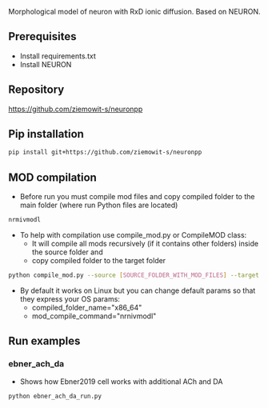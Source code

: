 Morphological model of neuron with RxD ionic diffusion. Based on NEURON.

## Prerequisites

* Install requirements.txt
* Install NEURON

## Repository

https://github.com/ziemowit-s/neuronpp

## Pip installation
```bash
pip install git+https://github.com/ziemowit-s/neuronpp
```
## MOD compilation
* Before run you must compile mod files and copy compiled folder to the main folder (where run Python files are located)
```bash
nrmivmodl
```

* To help with compilation use compile_mod.py or CompileMOD class:
  * It will compile all mods recursively (if it contains other folders) inside the source folder and
  * copy compiled folder to the target folder 
```bash
python compile_mod.py --source [SOURCE_FOLDER_WITH_MOD_FILES] --target [TARGET_FOLDER]
``` 
  * By default it works on Linux but you can change default params so that they express your OS params:
    * compiled_folder_name="x86_64"
    * mod_compile_command="nrnivmodl"


## Run examples

### ebner_ach_da
* Shows how Ebner2019 cell works with additional ACh and DA 
```bash
python ebner_ach_da_run.py
```
